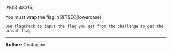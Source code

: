 .‡8]5);483‡5;

You must wrap the flag in RITSEC{lowercase}

``Use flagCheck to input the flag you get from the challenge to get the actual flag``

---
**Author:** Contagion
